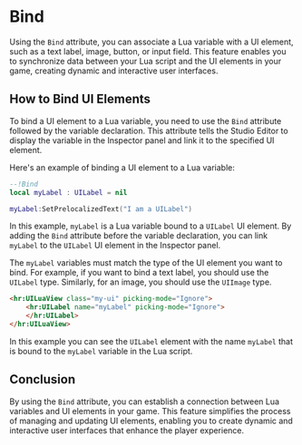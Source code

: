 # Bind

Using the `Bind` attribute, you can associate a Lua variable with a UI element, such as a text label, image, button, or input field. This feature enables you to synchronize data between your Lua script and the UI elements in your game, creating dynamic and interactive user interfaces.

## How to Bind UI Elements

To bind a UI element to a Lua variable, you need to use the `Bind` attribute followed by the variable declaration. This attribute tells the Studio Editor to display the variable in the Inspector panel and link it to the specified UI element.

Here's an example of binding a UI element to a Lua variable:

```lua
--!Bind
local myLabel : UILabel = nil

myLabel:SetPrelocalizedText("I am a UILabel")
```

In this example, `myLabel` is a Lua variable bound to a `UILabel` UI element. By adding the `Bind` attribute before the variable declaration, you can link `myLabel` to the `UILabel` UI element in the Inspector panel.

The `myLabel` variables must match the type of the UI element you want to bind. For example, if you want to bind a text label, you should use the `UILabel` type. Similarly, for an image, you should use the `UIImage` type.

```html
<hr:UILuaView class="my-ui" picking-mode="Ignore">
    <hr:UILabel name="myLabel" picking-mode="Ignore">
    </hr:UILabel>
</hr:UILuaView>
```

In this example you can see the `UILabel` element with the name `myLabel` that is bound to the `myLabel` variable in the Lua script.

## Conclusion

By using the `Bind` attribute, you can establish a connection between Lua variables and UI elements in your game. This feature simplifies the process of managing and updating UI elements, enabling you to create dynamic and interactive user interfaces that enhance the player experience.